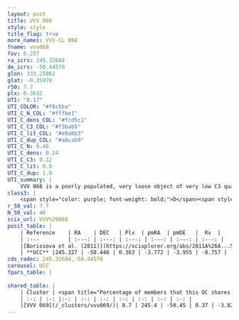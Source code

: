 ```yaml
---
layout: post
title: VVV 068
style: style
title_flag: true
more_names: VVV-CL 068
fname: vvv068
fov: 0.257
ra_icrs: 245.32684
de_icrs: -50.44578
glon: 333.25862
glat: -0.35978
r50: 7.7
plx: 0.3632
UTI: "0.17"
UTI_COLOR: "#f8c5ba"
UTI_C_N_COL: "#fffbe1"
UTI_C_dens_COL: "#fcd5c1"
UTI_C_C3_COL: "#f3bab5"
UTI_C_lit_COL: "#e0a6b3"
UTI_C_dup_COL: "#a6cab9"
UTI_C_N: 0.46
UTI_C_dens: 0.24
UTI_C_C3: 0.12
UTI_C_lit: 0.0
UTI_C_dup: 1.0
UTI_summary: |
    VVV 068 is a poorly populated, very loose object of very low C3 quality. It is rarely studied in the literature, with no articles listed in the last 14 years.<br><br>This object shares a very small percentage of members with at least one entry reported in the same catalogue.
class3: |
    <span style="color: purple; font-weight: bold;">D</span><span style="color: red; font-weight: bold;">C</span>
r_50_val: 7.7
N_50_val: 46
scix_url: VVV%20068
posit_table: |
    | Reference    | RA    | DEC   | Plx  | pmRA  | pmDE   |  Rv  |
    | :---         | :---: | :---: | :---: | :---: | :---: | :---: |
    |[Borissova et al. (2011)](https://scixplorer.org/abs/2011A%26A...532A.131B) | 245.367 | -50.44 | -- | -- | -- | -- |
    | **UCC** |245.327 | -50.446 | 0.363 | -3.772 | -3.955 | -8.757 | 
cds_radec: 245.32684,-50.44578
carousel: UCC
fpars_table: |
    
shared_table: |
    | Cluster | <span title="Percentage of members that this OC shares with the ones listed">%</span>   | RA   | DEC   | Plx   | pmRA  | pmDE  | Rv | UTI |
    | :-: | :-: |:-: | :-: | :-: | :-: | :-: | :-: | :-: |
    |[VVV 069](/_clusters/vvv069/)| 8.7 | 245.4 | -50.45 | 0.37 | -3.82 | -4.36 | -43.81 |0.1 |
---
```

